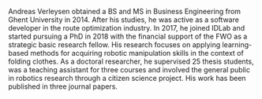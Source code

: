Andreas Verleysen obtained a BS and MS in Business Engineering from Ghent University in 2014. After his studies, he was active as a software developer in the route optimization industry. In 2017, he joined IDLab and started pursuing a PhD in 2018 with the financial support of the FWO as a strategic basic research fellow. His research focuses on applying learning-based methods for acquiring robotic manipulation skills in the context of folding clothes. As a doctoral researcher, he supervised 25 thesis students, was a teaching assistant for three courses and involved the general public in robotics research through a citizen science project. His work has been published in three journal papers.  